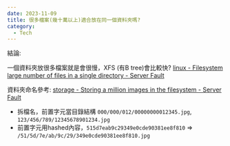 ```yaml
---
date: 2023-11-09
title: 很多檔案(幾十萬以上)適合放在同一個資料夾嗎?
category:
  - Tech
---
```

結論:

一個資料夾放很多檔案就是會很慢，XFS (有B tree)會比較快?
[linux - Filesystem large number of files in a single directory - Server Fault](https://serverfault.com/questions/43133/filesystem-large-number-of-files-in-a-single-directory)

資料夾命名參考:
[storage - Storing a million images in the filesystem - Server Fault](https://serverfault.com/questions/95444/storing-a-million-images-in-the-filesystem)

- 拆檔名，前置字元當目錄結構 `000/000/012/00000000012345.jpg`, `123/456/789/12345678901234.jpg`
- 前置字元用hashed內容，`515d7eab9c29349e0cde90381ee8f810` => `/51/5d/7e/ab/9c/29/349e0cde90381ee8f810.jpg`
